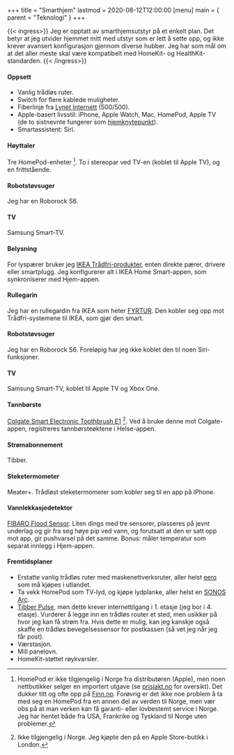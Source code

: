 +++
title = "Smarthjem"
lastmod = 2020-08-12T12:00:00
[menu]
main = { parent = "Teknologi" }
+++

{{< ingress>}}
Jeg er opptatt av smarthjemsutstyr på et enkelt plan. Det betyr at jeg
utvider hjemmet mitt med utstyr som er lett å sette opp, og ikke krever
avansert konfigurasjon gjennom diverse hubber. Jeg har som mål om at det
aller meste skal være kompatibelt med HomeKit- og HealthKit-standarden.
{{< /ingress>}}

#### Oppsett

- Vanlig trådløs ruter.
- Switch for flere kablede muligheter.
- Fiberlinje fra [Lynet Internett](https://www.lynet.no) (500/500).
- Apple-basert livsstil: iPhone, Apple Watch, Mac, HomePod, Apple TV (de to sistnevnte fungerer som [hjemknytepunkt](https://support.apple.com/no-no/HT207057)).
- Smartassistent: Siri.

#### Høyttaler
Tre HomePod-enheter [^HomePod]. To i stereopar ved TV-en (koblet til Apple
TV), og en frittstående.

#### Robotstøvsuger

Jeg har en Roborock S6.

#### TV

Samsung Smart-TV.

#### Belysning
For lyspærer bruker jeg [IKEA Trådfri-produkter](https://www.ikea.com/no/no/cat/smartbelysning-36812/), enten direkte pærer, drivere eller smartplugg. Jeg konfigurerer alt i IKEA Home Smart-appen, som synkroniserer med Hjem-appen.

#### Rullegarin
Jeg har en rullegardin fra IKEA som heter [FYRTUR][fyrtur]. Den kobler seg opp mot Trådfri-systemene til IKEA, som gjør den smart.

#### Robotstøvsuger
Jeg har en Roborock S6. Foreløpig har jeg ikke koblet den til noen Siri-funksjoner.

#### TV
Samsung Smart-TV, koblet til Apple TV og Xbox One.

#### Tannbørste
[Colgate Smart Electronic Toothbrush E1][colgate] [^Colgate]. Ved å bruke denne mot Colgate-appen, registreres tannbørsteøktene i Helse-appen. 

#### Strømabonnement
Tibber.

#### Steketermometer
Meater+. Trådløst steketermometer som kobler seg til en app på iPhone.

#### Vannlekkasjedetektor
[FIBARO Flood Sensor][flood]. Liten dings med tre sensorer, plasseres på jevnt underlag og gir fra seg høye pip ved vann, og forutsatt at den er satt opp mot app, gir pushvarsel på det samme. Bonus: måler temperatur som separat innlegg i Hjem-appen.

#### Fremtidsplaner
- Erstatte vanlig trådløs ruter med maskenettverksruter, aller helst [eero](https://eero.com) som må kjøpes i utlandet.
- Ta vekk HomePod som TV-lyd, og kjøpe lydplanke, aller helst en [SONOS Arc](https://www.sonos.com/no-no/shop/arc.html).
- [Tibber Pulse](https://tibber.com/no/produkt/pulse), men dette krever internettilgang i 1. etasje (jeg bor i 4. etasje). Vurderer å legge inn en trådløs router et sted, men usikker på hvor jeg kan få strøm fra. Hvis dette er mulig, kan jeg kanskje også skaffe en trådløs bevegelsessensor for postkassen (så vet jeg når jeg får post).
- Værstasjon.
- Mill panelovn.
- HomeKit-støttet røykvarsler.

[^HomePod]: HomePod er ikke tilgjengelig i Norge fra distributøren (Apple), men noen nettbutikker selger en importert utgave (se [prisjakt.no](https://www.prisjakt.no/product.php?p=4356903) for oversikt). Det dukker titt og ofte opp på [Finn.no](https://www.finn.no/bap/forsale/search.html?q=Homepod&search_type=SEARCH_ID_BAP_ALL). Forøvrig er det ikke noe problem å ta med seg en HomePod fra en annen del av verden til Norge, men vær obs på at man verken kan få garanti- eller lovbestemt service i Norge. Jeg har hentet både fra USA, Frankrike og Tyskland til Norge uten problemer.

[^Colgate]: Ikke tilgjengelig i Norge. Jeg kjøpte den på en Apple Store-butikk i London.

[Colgate]: https://www.apple.com/uk/shop/product/HLR52Z/A/colgate-smart-electronic-toothbrush-e1?fnode=577fc66aa0303209c72c90bfdd1d75e59a4ddc1e03edeeed4cb3ae70940863abadd0066d013f1297381029edf19ba9155ebdeece67729ee140a74ef69e15cd0e577d7ef3f21498933d654076d93d8f3066994450a352784fac75ed08793d82d5e3a954af5bf74e48e8c360e4d9c0e9bb

[fyrtur]: https://www.ikea.com/no/no/p/fyrtur-lystett-rullegardin-tradlos-batteridrevet-gra-20408178/

[flood]: https://www.apple.com/no/shop/product/HLPS2ZM/A/fibaro-flood-sensor-homekit-kompatibel?fnode=c9afeb695df11da03115d7587a3ea3aea755e2614677be79b416333ef5debc6b7117b0966a1e8985594445f47820b669c7c5130a105c789531e7f92a1fe6fefe0045327b89bec5a61d3706b61c78424a7079df59177057cc5792f6b6ae63b846b88f6579fe96377a1305cd8d89f12a45&fs=f%3Dsensor%26fh%3D482b%252B463e